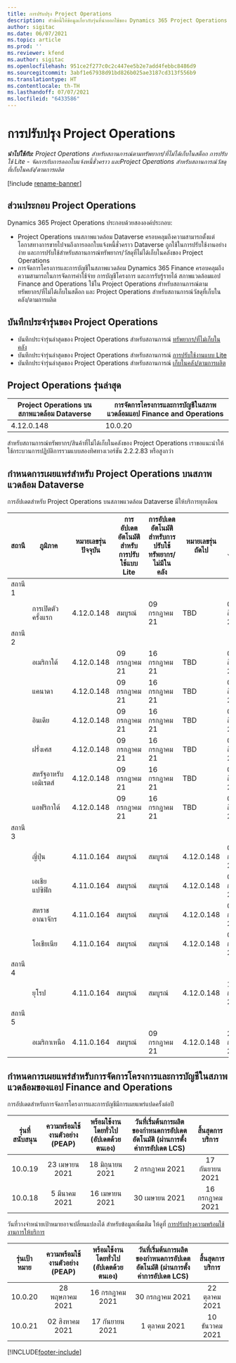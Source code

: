 ```yaml
---
title: การปรับปรุง Project Operations
description: หัวข้อนี้ให้ข้อมูลเกี่ยวกับรุ่นที่นำออกใช้ของ Dynamics 365 Project Operations
author: sigitac
ms.date: 06/07/2021
ms.topic: article
ms.prod: ''
ms.reviewer: kfend
ms.author: sigitac
ms.openlocfilehash: 951ce2f277c0c2c447ee5b2e7add4febbc8486d9
ms.sourcegitcommit: 3abf1e67938d91bd826b025ae3187cd313f556b9
ms.translationtype: HT
ms.contentlocale: th-TH
ms.lasthandoff: 07/07/2021
ms.locfileid: "6433586"
---
```

# <a name="project-operations-updates"></a>การปรับปรุง Project Operations

_**นำไปใช้กับ:** Project Operations สำหรับสถานการณ์ตามทรัพยากร/ที่ไม่ได้เก็บในสต็อก การปรับใช้ Lite - จัดการกับการออกใบแจ้งหนี้ชั่วคราว และProject Operations สำหรับสถานการณ์วัสดุที่เก็บในคลัง/ตามการผลิต_

[!include [rename-banner](~/includes/cc-data-platform-banner.md)]

## <a name="project-operations-components"></a>ส่วนประกอบ Project Operations

Dynamics 365 Project Operations ประกอบด้วยสององค์ประกอบ:

- Project Operations บนสภาพแวดล้อม Dataverse ครอบคลุมถึงความสามารถตั้งแต่โอกาสทางการขายไปจนถึงการออกใบแจ้งหนี้ชั่วคราว Dataverse ถูกใช้ในการปรับใช้งานอย่างง่าย และการปรับใช้สำหรับสถานการณ์ทรัพยากร/วัสดุที่ไม่ได้เก็บในคลังของ Project Operations
- การจัดการโครงการและการบัญชีในสภาพแวดล้อม Dynamics 365 Finance ครอบคลุมถึงความสามารถในการจัดการค่าใช้จ่าย การบัญชีโครงการ และการรับรู้รายได้ สภาพแวดล้อมแอป Finance and Operations ใช้ใน Project Operations สำหรับสถานการณ์ตามทรัพยากร/ที่ไม่ได้เก็บในสต็อก และ Project Operations สำหรับสถานการณ์วัสดุที่เก็บในคลัง/ตามการผลิต

## <a name="project-operations-release-notes"></a>บันทึกประจำรุ่นของ Project Operations
- บันทึกประจำรุ่นล่าสุดของ Project Operations สำหรับสถานการณ์ [ทรัพยากร/ที่ไม่เก็บในคลัง](whats-new-july-2021-resource-based.md)
- บันทึกประจำรุ่นล่าสุดของ Project Operations สำหรับสถานการณ์ [การปรับใช้งานแบบ Lite](../pro/whats-new/whats-new-july-2021-lite.md)
- บันทึกประจำรุ่นล่าสุดของ Project Operations สำหรับสถานการณ์ [เก็บในคลัง/ตามการผลิต](../prod-pma/whats-new/whats-new-jul-2021-stocked.md)

## <a name="project-operations-latest-version"></a>Project Operations รุ่นล่าสุด

| Project Operations บนสภาพแวดล้อม Dataverse | การจัดการโครงการและการบัญชีในสภาพแวดล้อมแอป Finance and Operations | 
| --- | --- |
| 4.12.0.148 | 10.0.20 |

สำหรับสถานการณ์ทรัพยากร/สินค้าที่ไม่ได้เก็บในคลังของ Project Operations เราขอแนะนำให้ใช้กระบวนการปฏิบัติการรวมแบบสองทิศทางเวอร์ชัน 2.2.2.83 หรือสูงกว่า

## <a name="release-schedule-for-project-operations-on-dataverse-environment"></a>กำหนดการเผยแพร่สำหรับ Project Operations บนสภาพแวดล้อม Dataverse

การอัปเดตสำหรับ Project Operations บนสภาพแวดล้อม Dataverse มีให้บริการทุกเดือน 

| สถานี | ภูมิภาค | หมายเลขรุ่นปัจจุบัน | การอัปเดตอัตโนมัติสำหรับการปรับใช้แบบ Lite | การอัปเดตอัตโนมัติสำหรับการปรับใช้ทรัพยากร/ไม่มีในคลัง | หมายเลขรุ่นถัดไป | รุ่นถัดไปมีให้ใช้งานทั่วไป |
|-----------|-----------------------|-----------------|--------------|---------------------|---------------------|---------------------|
| สถานี 1 |   &nbsp;              |    &nbsp;       | &nbsp;       |      &nbsp;         |      &nbsp;         |      &nbsp;         |
|   &nbsp;  | การเปิดตัวครั้งแรก         |  4.12.0.148     | สมบูรณ์     | 09 กรกฎาคม 21          | TBD                 | 06 สิงหาคม 21        |
| สถานี 2 |   &nbsp;              |    &nbsp;       | &nbsp;       |      &nbsp;         |      &nbsp;         |      &nbsp;         |
|   &nbsp;  | อเมริกาใต้         |  4.12.0.148     | 09 กรกฎาคม 21   | 16 กรกฎาคม 21          | TBD                 | 06 สิงหาคม 21        |
|    &nbsp; | แคนาดา                |  4.12.0.148     | 09 กรกฎาคม 21   | 16 กรกฎาคม 21          | TBD                 | 06 สิงหาคม 21        |
|   &nbsp;  | อินเดีย                 |  4.12.0.148     | 09 กรกฎาคม 21   | 16 กรกฎาคม 21          | TBD                 | 06 สิงหาคม 21        |
|   &nbsp;  | ฝรั่งเศส                |  4.12.0.148     | 09 กรกฎาคม 21   | 16 กรกฎาคม 21          | TBD                 | 06 สิงหาคม 21        |
|   &nbsp;  | สหรัฐอาหรับเอมิเรตส์  |  4.12.0.148     | 09 กรกฎาคม 21   | 16 กรกฎาคม 21          | TBD                 | 06 สิงหาคม 21        |
|   &nbsp;  | แอฟริกาใต้          |  4.12.0.148     | 09 กรกฎาคม 21   | 16 กรกฎาคม 21          | TBD                 | 06 สิงหาคม 21        |
| สถานี 3 |      &nbsp;           |     &nbsp;      |     &nbsp;   |      &nbsp;         |      &nbsp;         |      &nbsp;         |
|   &nbsp;  | ญี่ปุ่น                 |  4.11.0.164     | สมบูรณ์     | สมบูรณ์            | 4.12.0.148          | 09 กรกฎาคม 21          |
|   &nbsp;  | เอเชียแปซิฟิก          |  4.11.0.164     | สมบูรณ์     | สมบูรณ์            | 4.12.0.148          | 09 กรกฎาคม 21          |
|   &nbsp;  | สหราชอาณาจักร         |  4.11.0.164     | สมบูรณ์     | สมบูรณ์            | 4.12.0.148          | 09 กรกฎาคม 21          |
|   &nbsp;  | โอเชียเนีย               |  4.11.0.164     | สมบูรณ์     | สมบูรณ์            | 4.12.0.148          | 09 กรกฎาคม 21          |
| สถานี 4 |     &nbsp;            |     &nbsp;      |     &nbsp;   |      &nbsp;         |      &nbsp;         |      &nbsp;         |
|   &nbsp;  | ยุโรป                |  4.11.0.164     | สมบูรณ์     | สมบูรณ์            | 4.12.0.148          | 16 กรกฎาคม 21          |
| สถานี 5 |     &nbsp;            |     &nbsp;      |     &nbsp;   |      &nbsp;         |      &nbsp;         |      &nbsp;         |
|   &nbsp;  | อเมริกาเหนือ         |  4.11.0.164     | สมบูรณ์     | 09 กรกฎาคม 21          | 4.12.0.148          | 23 กรกฎาคม 21          |



## <a name="release-schedule-for-project-management-and-accounting-in-the-finance-and-operations-apps-environment"></a>กำหนดการเผยแพร่สำหรับการจัดการโครงการและการบัญชีในสภาพแวดล้อมของแอป Finance and Operations

การอัปเดตสำหรับการจัดการโครงการและการบัญชีมีการเผยแพร่แปดครั้งต่อปี

|          รุ่นที่สนับสนุน          | ความพร้อมใช้งานตัวอย่าง (PEAP) | พร้อมใช้งานโดยทั่วไป (อัปเดตด้วยตนเอง) | วันที่เริ่มต้นการผลิตของกำหนดการอัปเดตอัตโนมัติ (ผ่านการตั้งค่าการอัปเดต LCS) |   สิ้นสุดการบริการ   |
|:-------------------------:|:---------------------------:|:---------------------------------:|:--------------------------------------------------------------------:|:------------------:|
|          10.0.19          |        23 เมษายน 2021       |            18 มิถุนายน 2021           |                             2 กรกฎาคม 2021                             | 17 กันยายน 2021 |
|          10.0.18          |        5 มีนาคม 2021        |           16 เมษายน 2021          |                            30 เมษายน 2021                            |    16 กรกฎาคม 2021   |


วันที่วางจำหน่ายเป้าหมายอาจเปลี่ยนแปลงได้ สำหรับข้อมูลเพิ่มเติม ให้ดูที่ [การปรับปรุงความพร้อมใช้งานการให้บริการ](/dynamics365/fin-ops-core/fin-ops/get-started/public-preview-releases?toc=%2fdynamics365%2ffinance%2ftoc.json)

|          รุ่นเป้าหมาย          | ความพร้อมใช้งานตัวอย่าง (PEAP) | พร้อมใช้งานโดยทั่วไป (อัปเดตด้วยตนเอง) | วันที่เริ่มต้นการผลิตของกำหนดการอัปเดตอัตโนมัติ (ผ่านการตั้งค่าการอัปเดต LCS) |   สิ้นสุดการบริการ   |
|:-------------------------:|:---------------------------:|:---------------------------------:|:--------------------------------------------------------------------:|:------------------:|
|          10.0.20          |         28 พฤษภาคม 2021        |           16 กรกฎาคม 2021           |                             30 กรกฎาคม 2021                             |  22 ตุลาคม 2021  |
|          10.0.21          |         02 สิงหาคม 2021     |           17 กันยายน 2021      |                             1 ตุลาคม 2021                           |  10 ธันวาคม 2021  |


[!INCLUDE[footer-include](../includes/footer-banner.md)]
